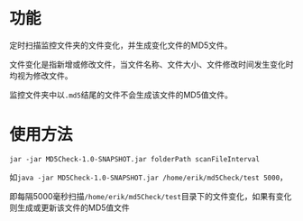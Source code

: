 # 功能
定时扫描监控文件夹的文件变化，并生成变化文件的MD5文件。

文件变化是指新增或修改文件，当文件名称、文件大小、文件修改时间发生变化时均视为修改文件。

监控文件夹中以`.md5`结尾的文件不会生成该文件的MD5值文件。

# 使用方法
```
jar -jar MD5Check-1.0-SNAPSHOT.jar folderPath scanFileInterval
```

如`java -jar MD5Check-1.0-SNAPSHOT.jar /home/erik/md5Check/test 5000`，

即每隔5000毫秒扫描`/home/erik/md5Check/test`目录下的文件变化，如果有变化则生成或更新该文件的MD5值文件
